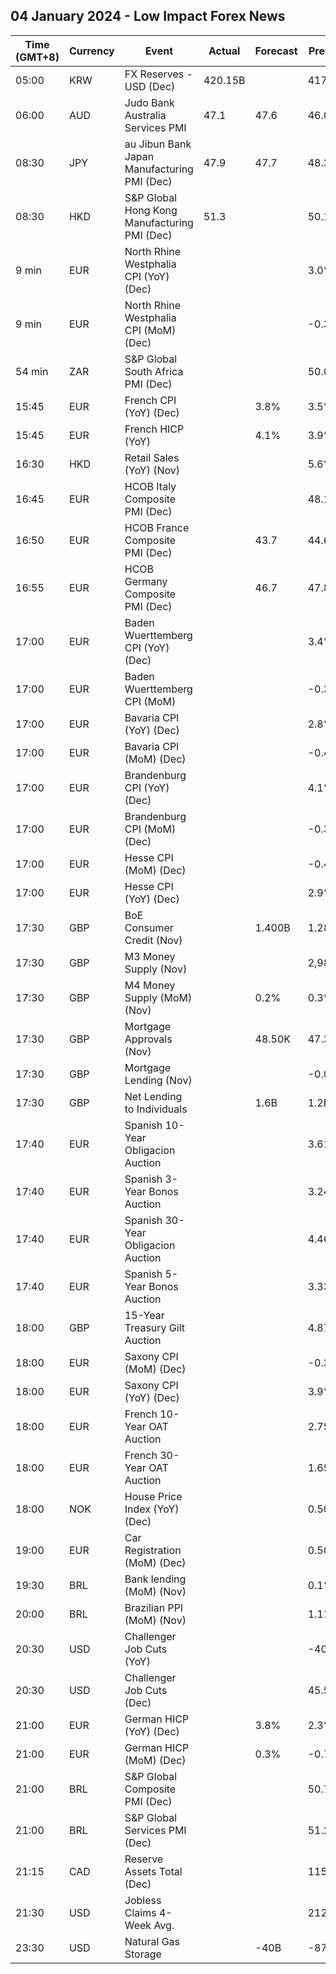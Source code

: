 ## 04 January 2024 - Low Impact Forex News

| Time (GMT+8) | Currency | Event | Actual | Forecast | Previous |
|------|----------|-------|--------|----------|----------|
| 05:00 | KRW | FX Reserves - USD (Dec) | 420.15B |  | 417.08B |
| 06:00 | AUD | Judo Bank Australia Services PMI | 47.1 | 47.6 | 46.0 |
| 08:30 | JPY | au Jibun Bank Japan Manufacturing PMI (Dec) | 47.9 | 47.7 | 48.3 |
| 08:30 | HKD | S&P Global Hong Kong Manufacturing PMI (Dec) | 51.3 |  | 50.1 |
| 9 min | EUR | North Rhine Westphalia CPI (YoY) (Dec) |  |  | 3.0% |
| 9 min | EUR | North Rhine Westphalia CPI (MoM) (Dec) |  |  | -0.3% |
| 54 min | ZAR | S&P Global South Africa PMI (Dec) |  |  | 50.0 |
| 15:45 | EUR | French CPI (YoY) (Dec) |  | 3.8% | 3.5% |
| 15:45 | EUR | French HICP (YoY) |  | 4.1% | 3.9% |
| 16:30 | HKD | Retail Sales (YoY) (Nov) |  |  | 5.6% |
| 16:45 | EUR | HCOB Italy Composite PMI (Dec) |  |  | 48.1 |
| 16:50 | EUR | HCOB France Composite PMI (Dec) |  | 43.7 | 44.6 |
| 16:55 | EUR | HCOB Germany Composite PMI (Dec) |  | 46.7 | 47.8 |
| 17:00 | EUR | Baden Wuerttemberg CPI (YoY) (Dec) |  |  | 3.4% |
| 17:00 | EUR | Baden Wuerttemberg CPI (MoM) |  |  | -0.3% |
| 17:00 | EUR | Bavaria CPI (YoY) (Dec) |  |  | 2.8% |
| 17:00 | EUR | Bavaria CPI (MoM) (Dec) |  |  | -0.4% |
| 17:00 | EUR | Brandenburg CPI (YoY) (Dec) |  |  | 4.1% |
| 17:00 | EUR | Brandenburg CPI (MoM) (Dec) |  |  | -0.3% |
| 17:00 | EUR | Hesse CPI (MoM) (Dec) |  |  | -0.4% |
| 17:00 | EUR | Hesse CPI (YoY) (Dec) |  |  | 2.9% |
| 17:30 | GBP | BoE Consumer Credit (Nov) |  | 1.400B | 1.289B |
| 17:30 | GBP | M3 Money Supply (Nov) |  |  | 2,988.6B |
| 17:30 | GBP | M4 Money Supply (MoM) (Nov) |  | 0.2% | 0.3% |
| 17:30 | GBP | Mortgage Approvals (Nov) |  | 48.50K | 47.38K |
| 17:30 | GBP | Mortgage Lending (Nov) |  |  | -0.05B |
| 17:30 | GBP | Net Lending to Individuals |  | 1.6B | 1.2B |
| 17:40 | EUR | Spanish 10-Year Obligacion Auction |  |  | 3.610% |
| 17:40 | EUR | Spanish 3-Year Bonos Auction |  |  | 3.245% |
| 17:40 | EUR | Spanish 30-Year Obligacion Auction |  |  | 4.465% |
| 17:40 | EUR | Spanish 5-Year Bonos Auction |  |  | 3.334% |
| 18:00 | GBP | 15-Year Treasury Gilt Auction |  |  | 4.871% |
| 18:00 | EUR | Saxony CPI (MoM) (Dec) |  |  | -0.3% |
| 18:00 | EUR | Saxony CPI (YoY) (Dec) |  |  | 3.9% |
| 18:00 | EUR | French 10-Year OAT Auction |  |  | 2.75% |
| 18:00 | EUR | French 30-Year OAT Auction |  |  | 1.65% |
| 18:00 | NOK | House Price Index (YoY) (Dec) |  |  | 0.50% |
| 19:00 | EUR | Car Registration (MoM) (Dec) |  |  | 0.50% |
| 19:30 | BRL | Bank lending (MoM) (Nov) |  |  | 0.1% |
| 20:00 | BRL | Brazilian PPI (MoM) (Nov) |  |  | 1.11% |
| 20:30 | USD | Challenger Job Cuts (YoY) |  |  | -40.8% |
| 20:30 | USD | Challenger Job Cuts (Dec) |  |  | 45.510K |
| 21:00 | EUR | German HICP (YoY) (Dec) |  | 3.8% | 2.3% |
| 21:00 | EUR | German HICP (MoM) (Dec) |  | 0.3% | -0.7% |
| 21:00 | BRL | S&P Global Composite PMI (Dec) |  |  | 50.7 |
| 21:00 | BRL | S&P Global Services PMI (Dec) |  |  | 51.2 |
| 21:15 | CAD | Reserve Assets Total (Dec) |  |  | 115.4B |
| 21:30 | USD | Jobless Claims 4-Week Avg. |  |  | 212.00K |
| 23:30 | USD | Natural Gas Storage |  | -40B | -87B |
